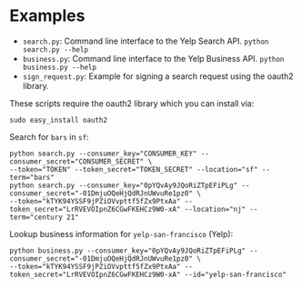 
# Examples

 - `search.py`: Command line interface to the Yelp Search API. `python search.py --help`
 - `business.py`: Command line interface to the Yelp Business API. `python business.py --help`
 - `sign_request.py`: Example for signing a search request using the oauth2 library.

These scripts require the oauth2 library which you can install via:

	sudo easy_install oauth2

Search for `bars` in `sf`:

	python search.py --consumer_key="CONSUMER_KEY" --consumer_secret="CONSUMER_SECRET" \
	--token="TOKEN" --token_secret="TOKEN_SECRET" --location="sf" --term="bars"
	python search.py --consumer_key="0pYQvAy9JQoRiZTpEFiPLg" --consumer_secret="-01DmjuOQeHjQdRJnUWvuRe1pz0" \
	--token="kTYK94YSSF9jPZiOVvpttf5fZx9PtxAa" --token_secret="LrRVEVOIpnZ6CGwFKEHCz9W0-xA" --location="nj" --term="century 21"

Lookup business information for `yelp-san-francisco` (Yelp):

	python business.py --consumer_key="0pYQvAy9JQoRiZTpEFiPLg" --consumer_secret="-01DmjuOQeHjQdRJnUWvuRe1pz0" \
	--token="kTYK94YSSF9jPZiOVvpttf5fZx9PtxAa" --token_secret="LrRVEVOIpnZ6CGwFKEHCz9W0-xA" --id="yelp-san-francisco"
